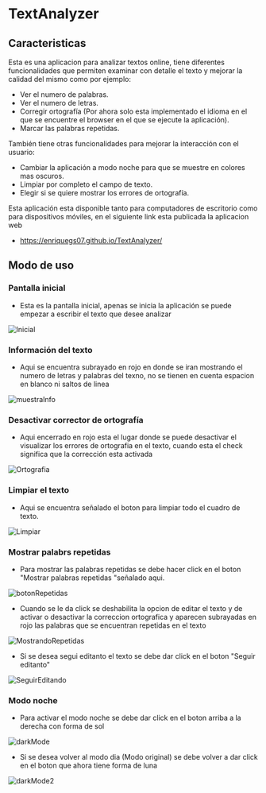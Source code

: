 # TextAnalyzer
## Caracteristicas
Esta es una aplicacion para analizar textos online, tiene diferentes funcionalidades que permiten examinar con detalle el texto y mejorar la calidad del mismo como por ejemplo:

- Ver el numero de palabras.
- Ver el numero de letras.
- Corregir ortografía (Por ahora solo esta implementado el idioma en el que se encuentre el browser en el que se ejecute la aplicación).
- Marcar las palabras repetidas.

También tiene otras funcionalidades para mejorar la interacción con el usuario:
- Cambiar la aplicación a modo noche para que se muestre en colores mas oscuros.
- Limpiar por completo el campo de texto.
- Elegir si se quiere mostrar los errores de ortografía.

Esta aplicación esta disponible tanto para computadores de escritorio como para dispositivos móviles, en el siguiente link esta publicada la aplicacion web
 - https://enriquegs07.github.io/TextAnalyzer/
 
 ## Modo de uso
 ### Pantalla inicial
 - Esta es la pantalla inicial, apenas se inicia la aplicación se puede empezar a escribir el texto que desee analizar
 
 
 ![Inicial](https://user-images.githubusercontent.com/98104282/184696458-933328b2-690b-41d6-b6d1-ee9eda38f5f4.png)
 
 ### Información del texto
 - Aqui se encuentra subrayado en rojo en donde se iran mostrando el numero de letras y palabras del texno, no se tienen en cuenta espacion en blanco ni saltos de linea
 
 
![muestraInfo](https://user-images.githubusercontent.com/98104282/184696744-b6dde31d-6e07-4d3b-a518-9f0aa40e02b8.png)

### Desactivar corrector de ortografía
- Aqui encerrado en rojo esta el lugar donde se puede desactivar el visualizar los errores de ortografia en el texto, cuando esta el check significa que la corrección esta activada


![Ortografia](https://user-images.githubusercontent.com/98104282/184697254-5d62a96f-e056-40e7-9d83-d70a01c92258.png)

### Limpiar el texto
- Aqui se encuentra señalado el boton para limpiar todo el cuadro de texto.


![Limpiar](https://user-images.githubusercontent.com/98104282/184697850-829ae1dd-f9e6-457b-8a24-1822a8550685.png)


### Mostrar palabrs repetidas
- Para mostrar las palabras repetidas se debe hacer click en el boton "Mostrar palabras repetidas "señalado aqui.

![botonRepetidas](https://user-images.githubusercontent.com/98104282/184698676-2b0433a5-147b-44a7-b8c3-2740e4bd242b.png)
- Cuando se le da click se deshabilita la opcion de editar el texto y de activar o desactivar la correccion ortografica y aparecen subrayadas en rojo las palabras que se encuentran repetidas en el texto


![MostrandoRepetidas](https://user-images.githubusercontent.com/98104282/184698544-604223f9-5825-4360-afe8-9d9ce382f023.png)
- Si se desea segui editanto el texto se debe dar click en el boton "Seguir editanto"


![SeguirEditando](https://user-images.githubusercontent.com/98104282/184698866-e6ac5d6f-a29e-41a6-8ec3-e4b16512fd54.png)

### Modo noche
- Para activar el modo noche se debe dar click en el boton arriba a la derecha con forma de sol


![darkMode](https://user-images.githubusercontent.com/98104282/184699743-9ef1b98a-9260-49c6-b99b-a22a6dd00388.png)

- Si se desea volver al modo dia (Modo original) se debe volver a dar click en el boton que ahora tiene forma de luna


![darkMode2](https://user-images.githubusercontent.com/98104282/184699972-aa14664d-dcd0-426f-9158-07c83bf3ebc2.png)
